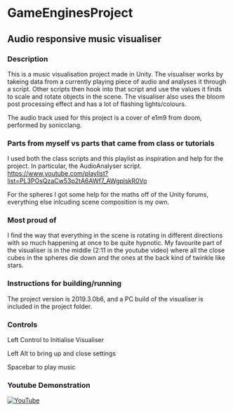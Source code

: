 # GameEnginesProject
 
## Audio responsive music visualiser

### Description
This is a music visualisation project made in Unity. The visualiser works by takeing data from a currently playing piece of audio and analyses it through a script. Other scripts then hook into that script and use the values it finds to scale and rotate objects in the scene. The visualiser also uses the bloom post processing effect and has a lot of flashing lights/colours.

The audio track used for this project is a cover of e1m9 from doom, performed by sonicclang.

###  Parts from myself vs parts that came from class or tutorials
I used both the class scripts and this playlist as inspiration and help for the project. In particular, the AudioAnalyser script.
https://www.youtube.com/playlist?list=PL3POsQzaCw53p2tA6AWf7_AWgplskR0Vo

For the spheres I got some help for the maths off of the Unity forums, everything else inlcuding scene composition is my own.
### Most proud of
I find the way that everything in the scene is rotating in different directions with so much happening at once to be quite hypnotic. My favourite part of the visualiser is in the middle (2:11 in the youtube video) where all the close cubes in the spheres 
die down and the ones at the back kind of twinkle like stars.

### Instructions for building/running
The project version is 2019.3.0b6, and a PC build of the visualiser is included in the project folder.


### Controls
Left Control to Initialise Visualiser

Left Alt to bring up and close settings

Spacebar to play music

### Youtube Demonstration 
[![YouTube](https://i.ytimg.com/vi/lwOOHoLiKTc/hqdefault.jpg?sqp=-oaymwEZCPYBEIoBSFXyq4qpAwsIARUAAIhCGAFwAQ==&rs=AOn4CLA2OJZsHgq_jVVtZjL_8enz-UfpHA)](https://www.youtube.com/watch?v=lwOOHoLiKTc)
